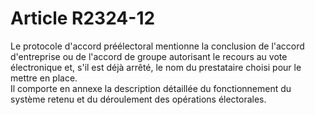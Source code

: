 # Article R2324-12

  
Le protocole d'accord préélectoral mentionne la conclusion de l'accord d'entreprise ou de l'accord de groupe autorisant le recours au vote électronique et, s'il est déjà arrêté, le nom du prestataire choisi pour le mettre en place.   
Il comporte en annexe la description détaillée du fonctionnement du système retenu et du déroulement des opérations électorales.